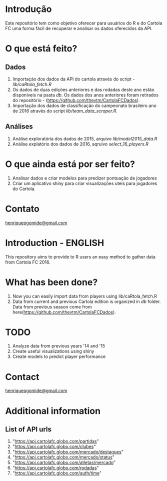# Introdução

Este repositório tem como objetivo oferecer para usuários do R e do Cartola FC uma forma fácil de recuperar e analisar os dados oferecidos da API.

# O que está feito?

## Dados

1. Importação dos dados da API do cartola através do script - *lib/caRtola_fetch.R*
2. Os dados de duas edições anteriores e das rodadas deste ano estão disponíveis na pasta *db*. Os dados dos anos anteriores foram retirados do repositório - (https://github.com/thevtm/CartolaFCDados).
3. Importação dos dados de classificação do campeonato brasileiro ano de 2016 através do script *lib/team_data_scraper.R*.

## Análises
1. Análise exploratória dos dados de 2015, arquivo *lib/model2015_data.R*
2. Análise explatório dos dados de 2016, aqruivo *select_16_players.R*

# O que ainda está por ser feito?

1. Analisar dados e criar modelos para predizer pontuação de jogadores
2. Criar um aplicativo shiny para criar visualizações uteis para jogadores do Cartola.

# Contato

henriquepgomide@gmail.com


# Introduction - ENGLISH

This repository aims to provide to R users an easy method to gather data from Cartola FC 2016.

# What has been done?

1. Now you can easily import data from players using lib/caRtola_fetch.R
2. Data from current and previous Cartola edition is organized in *db* folder. Data from previous season come from here(https://github.com/thevtm/CartolaFCDados).

# TODO

1. Analyze data from previous years '14 and '15
2. Create useful visualizations using shiny
3. Create models to predict player performance

# Contact

henriquepgomide@gmail.com


# Additional information
## List of API urls

1. "https://api.cartolafc.globo.com/partidas"
2. "https://api.cartolafc.globo.com/clubes"
3. "https://api.cartolafc.globo.com/mercado/destaques"
4. "https://api.cartolafc.globo.com/mercado/status"
5. "https://api.cartolafc.globo.com/atletas/mercado"
6. "https://api.cartolafc.globo.com/rodadas"
7. "https://api.cartolafc.globo.com/auth/time"


